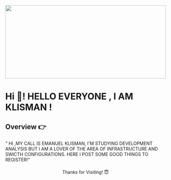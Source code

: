 <div align="center">
  <img height="230" width="100%" src="https://user-images.githubusercontent.com/52347812/137624699-ce6bb7ee-eb84-46f1-ac69-c4b78b22db90.png"  />
</div>

###

<h1 align="left">Hi 👋! HELLO EVERYONE , I AM KLISMAN !</h1>

###

<h2 align="left">Overview 👉</h2>

###

<p align="left">" HI ,MY CALL IS EMANUEL KLISMAN, I'M STUDYING DEVELOPMENT ANALYSIS BUT I AM A LOVER OF THE AREA OF INFRASTRUCTURE AND SWICTH CONFIGURATIONS. HERE I POST SOME GOOD THINGS TO REGISTER!"</p>

###

<p align="center">Thanks for Visiting! 😇</p>

###
